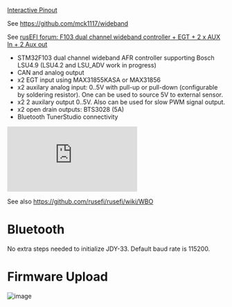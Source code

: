 [Interactive Pinout](https://rusefi.com/docs/pinouts/lambda-x2/)

See https://github.com/mck1117/wideband

See [rusEFI forum: F103 dual channel wideband controller + EGT + 2 x AUX In + 2 Aux out](https://rusefi.com/forum/viewtopic.php?f=4&t=2314)



* STM32F103 dual channel wideband AFR controller supporting Bosch LSU4.9 (LSU4.2 and LSU_ADV work in progress)
* CAN and analog output
* x2 EGT input using MAX31855KASA or MAX31856
* x2 auxilary analog input: 0..5V with pull-up or pull-down (configurable by soldering resistor). One can be used to source 5V to external sensor.
* x2 2 auxilary output 0..5V. Also can be used for slow PWM signal output.
* x2 open drain outputs: BTS3028 (5A)
* Bluetooth TunerStudio connectivity

![x](https://rusefi.com/forum/download/file.php?id=9478)


See also https://github.com/rusefi/rusefi/wiki/WBO

# Bluetooth
No extra steps needed to initialize JDY-33.
Default baud rate is 115200.


# Firmware Upload

![image](https://user-images.githubusercontent.com/48498823/208742019-953c3ffc-588c-409b-8e2a-7ff916e8f506.png)

